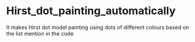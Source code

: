 # Hirst_dot_painting_automatically
It makes Hirst dot model painting using dots of different colours based on the list mention in the code
